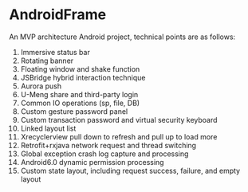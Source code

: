 # AndroidFrame
An MVP architecture Android project, technical points are as follows:
1. Immersive status bar 
2. Rotating banner 
3. Floating window and shake function 
4. JSBridge hybrid interaction technique 
5. Aurora push 
6. U-Meng share and third-party login 
7. Common IO operations (sp, file, DB) 
8. Custom gesture password panel
9. Custom transaction password and virtual security keyboard 
10. Linked layout list 
11. Xrecyclerview pull down to refresh and pull up to load more
12. Retrofit+rxjava network request and thread switching 
13. Global exception crash log capture and processing 
14. Android6.0 dynamic permission processing 
15. Custom state layout, including request success, failure, and empty layout
